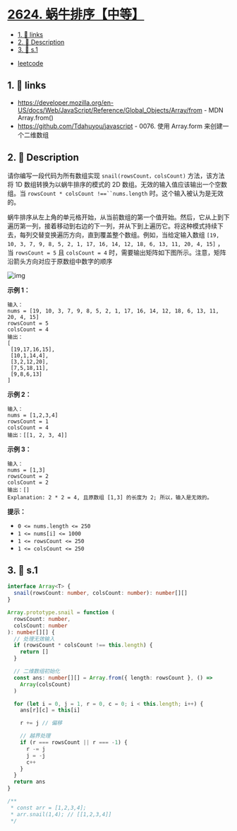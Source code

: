 # [2624. 蜗牛排序【中等】](https://github.com/tnotesjs/TNotes.leetcode/tree/main/notes/2624.%20%E8%9C%97%E7%89%9B%E6%8E%92%E5%BA%8F%E3%80%90%E4%B8%AD%E7%AD%89%E3%80%91)

<!-- region:toc -->

- [1. 🔗 links](#1--links)
- [2. 📝 Description](#2--description)
- [3. 🎯 s.1](#3--s1)

<!-- endregion:toc -->

- [leetcode](https://leetcode.cn/problems/snail-traversal/)

## 1. 🔗 links

- https://developer.mozilla.org/en-US/docs/Web/JavaScript/Reference/Global_Objects/Array/from - MDN Array.from()
- https://github.com/Tdahuyou/javascript - 0076. 使用 Array.form 来创建一个二维数组

## 2. 📝 Description

请你编写一段代码为所有数组实现 `snail(rowsCount，colsCount)` 方法，该方法将 1D 数组转换为以蜗牛排序的模式的 2D 数组。无效的输入值应该输出一个空数组。当 ` rowsCount * colsCount !==``nums.length ` 时。这个输入被认为是无效的。

蜗牛排序从左上角的单元格开始，从当前数组的第一个值开始。然后，它从上到下遍历第一列，接着移动到右边的下一列，并从下到上遍历它。将这种模式持续下去，每列交替变换遍历方向，直到覆盖整个数组。例如，当给定输入数组 `[19, 10, 3, 7, 9, 8, 5, 2, 1, 17, 16, 14, 12, 18, 6, 13, 11, 20, 4, 15]` ，当 `rowsCount = 5` 且 `colsCount = 4` 时，需要输出矩阵如下图所示。注意，矩阵沿箭头方向对应于原数组中数字的顺序

![img](https://cdn.jsdelivr.net/gh/tnotesjs/imgs@main/2024-09-29-16-47-15.png)

**示例 1：**

```
输入：
nums = [19, 10, 3, 7, 9, 8, 5, 2, 1, 17, 16, 14, 12, 18, 6, 13, 11, 20, 4, 15]
rowsCount = 5
colsCount = 4
输出：
[
 [19,17,16,15],
 [10,1,14,4],
 [3,2,12,20],
 [7,5,18,11],
 [9,8,6,13]
]
```

**示例 2：**

```
输入：
nums = [1,2,3,4]
rowsCount = 1
colsCount = 4
输出：[[1, 2, 3, 4]]
```

**示例 3：**

```
输入：
nums = [1,3]
rowsCount = 2
colsCount = 2
输出：[]
Explanation: 2 * 2 = 4, 且原数组 [1,3] 的长度为 2; 所以，输入是无效的。
```

**提示：**

- `0 <= nums.length <= 250`
- `1 <= nums[i] <= 1000`
- `1 <= rowsCount <= 250`
- `1 <= colsCount <= 250`

## 3. 🎯 s.1

```ts
interface Array<T> {
  snail(rowsCount: number, colsCount: number): number[][]
}

Array.prototype.snail = function (
  rowsCount: number,
  colsCount: number
): number[][] {
  // 处理无效输入
  if (rowsCount * colsCount !== this.length) {
    return []
  }

  // 二维数组初始化
  const ans: number[][] = Array.from({ length: rowsCount }, () =>
    Array(colsCount)
  )

  for (let i = 0, j = 1, r = 0, c = 0; i < this.length; i++) {
    ans[r][c] = this[i]

    r += j // 偏移

    // 越界处理
    if (r === rowsCount || r === -1) {
      r -= j
      j = -j
      c++
    }
  }
  return ans
}

/**
 * const arr = [1,2,3,4];
 * arr.snail(1,4); // [[1,2,3,4]]
 */
```
